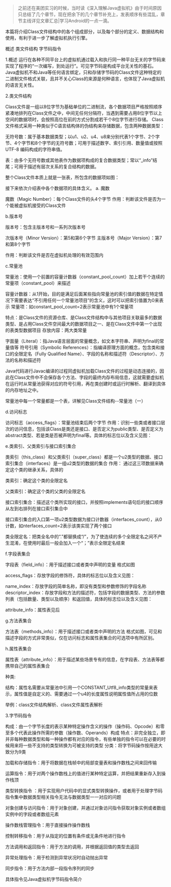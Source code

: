 >之前还在美团实习的时候，当时读《深入理解Java虚拟机》由于时间原因只总结了几个章节，现在把余下的几个章节补充上，发表顺序有些混乱，章节主线详见文章汇总|学习Android的一点一滴。

本篇将介绍Class文件结构中的各个组成部分，以及每个部分的定义、数据结构和使用，有利于进一步了解虚拟机执行引擎。

概述
类文件结构
字节码指令


1.概述
运行在各种不同平台上的虚拟机通过载入和执行同一种平台无关的字节码来实现了程序的“一次编写，到处运行”。可见字节码是构成平台无关性的基石。
Java虚拟机不和Java等任何语言绑定，只和存储字节码的Class文件这种特定的二进制文件格式关联，且并不关心Class的来源是何种语言，也体现了Java虚拟机的语言无关性。








2.类文件结构


Class文件是一组以8位字节为基础单位的二进制流，各个数据项目严格按照顺序紧凑地排列在Class文件之中，中间无任何分隔符，当遇到需要占用8位字节以上空间的数据项时，会按照高位在前的方式分割成若干个8位字节进行存储。
Class文件格式采用一种类似于C语言结构体的伪结构来存储数据，包含两种数据类型：


无符号数：属于基本数据类型；以u1、u2、u4、u8来分别代表1个字节、2个字节、4个字节和8个字节的无符号数；可用于描述数字、索引引用、数量值或按照UTF-8 编码构成的字符串值。

表：由多个无符号数或其他表作为数据项构成的复合数据类型；常以“_info”结尾；可用于描述有层次关系的复合结构的数据。


整个Class文件本质上就是一张表，所包含的数据项如图：









接下来依次介绍表中各个数据项的具体含义。
a. 魔数

魔数（Magic  Number）：每个Class文件的头4个字节
作用：判断该文件是否为一个能被虚拟机接受的Class文件

b.版本号

版本号：包含主版本号和一系列次版本号

次版本号（Minor Version）：第5和第6个字节
主版本号（Major Version）：第7和第8个字节


作用：判断该文件是否在虚拟机处理的有效范围内

c.常量池

常量池：使用一个前置的容量计数器（constant_pool_count）加上若干个连续的常量项（constant_pool）来描述

容量计数器：从1开始，目的是满足后面某些指向常量池的索引值的数据在特定情况下需要表达“不引用任何一个常量池项目”的含义，这时可以把索引值置为0来表示
常量项：如constant_pool_count=2表示常量池中有1个常量项


特点：是Class文件的资源仓库、是Class文件结构中与其他项目关联最多的数据类型、是占用Class文件空间最大的数据项目之一、是在Class文件中第一个出现的表类型数据项目
存放内容：两大类常量

字面量（Literal）：指Java语言层面的常量概念，如文本字符串、声明为final的常量值等
符号引用（Symbolic References）：指编译原理方面的概念，包含类和接口的全限定名（Fully Qualified Name）、字段的名称和描述符（Descriptor）、方法的名称和描述符




Java代码进行Javac编译的过程同虚拟机加载Class文件的过程是动态连接的，因此在Class文件中不会保存各个方法、字段的最终内存布局信息，这就需要虚拟机在运行时从常量池获得对应的符号引用，再在类创建时或运行时解析、翻译到具体的内存地址之中。


常量池中每一个常量都是一个表，详解见Class文件结构--常量池（一）


d.访问标志

访问标志（access_flags）：常量池结束后两个字节
作用：识别一些类或者接口层次的访问信息，包括该Class是类还是接口、是否定义为public类型、是否定义为abstract类型、若是类是否被声明为final等。具体的标志位以及含义见图：








e.类索引、父类索引与接口索引集合

类索引（this_class）和父类索引（super_class）都是一个u2类型的数据、接口索引集合（interfaces）是一组u2类型的数据的集合
作用： 通过这三项数据来确定这个类的继承关系，具体的

类索引：确定这个类的全限定名

父类索引：确定这个类的父类的全限定名

接口索引集合：描述这个类所实现的接口，并按照implements语句后的接口顺序从左到右排列在接口索引集合中

接口索引集合的入口第一项u2类型数据为接口计数器（interfaces_count），从0计数，如nterfaces_count=2表示该类实现了两个接口






类全限定名：把类全名中的“.”都替换成“/”，为了使连续的多个全限定名之间不产生混淆，在使用时最后一般会加入一个“；”表示全限定名结束

f.字段表集合

字段表（field_info）：用于描述接口或者类中声明的变量
格式如图








access_flags：存放字段的修饰符，具体的标志位以及含义见图：







name_index：存放字段的简单名称，即没有类型和参数修饰的字段名称
descriptor_index：存放字段和方法的描述符，包括字段的数据类型、方法的参数列表（包括数量、类型以及顺序）和返回值，具体的标志位以及含义见图：







attribute_info：属性表见后



g.方法表集合

方法表（methods_info）：用于描述接口或者类中声明的方法
格式如图，可见和描述字段的方式非常类似，仅在访问标志和属性表集合的可选项中有所区别。


















h.属性表集合

属性表（attribute_info）：用于描述某些场景专有的信息，在字段表、方法表等都携带自己的属性表集合

种类:









结构：属性名需要从常量池中引用一个CONSTANT_Utf8_info类型的常量来表示，属性值是自定义的、需要通过一个u4的长度属性说明属性值所占用的位数








举例：class文件结构解析、class文件属性表解析

3.字节码指令

构成：由一个字节长度的表示某种特定操作含义的操作（操作码、Opcode）和零至多个代表此操作所需的参数（操作数、Operands）构成
特点：非完全独立，即并非每种数据类型和每一种操作都有对应的指令，有些单独的指令可以在必要的时候用来将一些不支持的类型转换为可被支持的类型
分类：将字节码操作按用途大致分为9类


加载和存储指令：用于将数据在栈帧中的局部变量表和操作数栈之间来回传输

运算指令：用于对两个操作数栈上的值进行某种特定运算，并把结果重新存入到操作栈顶

类型转换指令 ：用于实现用户代码中的显式类型转换操作，或者用于处理字节码指令集中数据类型相关指令无法与数据类型一一对应的问题

对象创建与访问指令：用于对象创建，并通过对象访问指令获取对象实例或者数组实例中的字段或者数组元素

操作数栈管理指令：用于直接操作操作数栈

控制转移指令：用于从指定的位置有条件或无条件地进行指令

方法调用和返回指令：用于方法的调用，并根据返回值的类型去返回

异常处理指令：用于检测到异常状况时自动抛出异常

同步指令：用于方法内部一段指令序列的同步



具体指令见Java虚拟机字节码指令简介

